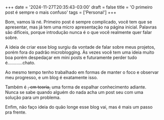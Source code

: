 +++
date = '2024-11-27T20:35:43-03:00'
draft = false
title = 'O primeiro post é sempre o mais confuso'
tags = ['Personal']
+++

Bom, vamos lá né. Primeiro post é sempre complicado, você tem que se apresentar, mas já tem uma micro apresentação na página inicial. Palavras são difíceis, porque introdução nunca é o que você realmente quer falar sobre.

A ideia de criar esse blog surgiu da vontade de falar sobre meus projetos, porém fora do padrão microblogging. Às vezes você tem uma ideia muito boa porém despedaçar em mini posts e futuramente perder tudo é............chato.

Ao mesmo tempo tenho trabalhado em formas de manter o foco e observar meu progresso, e um blog é exatamente isso.

Também é ~~, em teoria,~~ uma forma de espalhar conhecimento adiante. Nunca se sabe quando alguém do nada acha um post seu com uma solução para um problema.

Enfim, não faço ideia do quão longe esse blog vai, mas é mais um passo pra frente.
